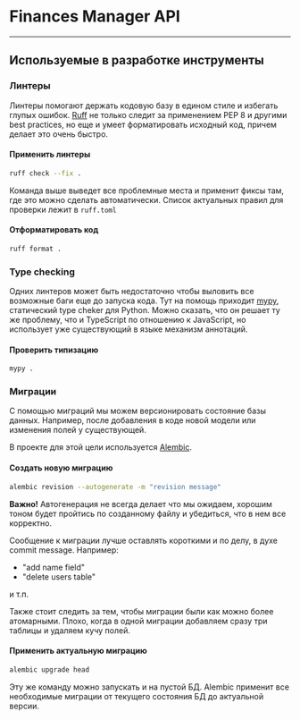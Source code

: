 # Finances Manager API
___
## Используемые в разработке инструменты

### Линтеры

Линтеры помогают держать кодовую базу в едином стиле и избегать глупых ошибок. [Ruff](https://docs.astral.sh/ruff/) не только следит за применением PEP 8 и другими best practices, но еще и умеет форматировать исходный код, причем делает это очень быстро.

#### Применить линтеры
```bash
ruff check --fix .
```
Команда выше выведет все проблемные места и применит фиксы там, где это можно сделать автоматически. Список актуальных правил для проверки лежит в `ruff.toml`

#### Отформатировать код
```bash
ruff format .
```

### Type checking 

Одних линтеров может быть недостаточно чтобы выловить все возможные баги еще до запуска кода. Тут на помощь приходит [mypy](https://mypy.readthedocs.io/en/stable/index.html), статический type cheker для Python. Можно сказать, что он решает ту же проблему, что и TypeScript по отношению к JavaScript, но использует уже существующий в языке механизм аннотаций.

#### Проверить типизацию
```bash
mypy .
```



### Миграции

С помощью миграций мы можем версионировать состояние базы данных. Например, после добавления в коде новой модели или изменения полей у существующей. 

В проекте для этой цели используется [Alembic](https://alembic.sqlalchemy.org/en/latest/index.html).

#### Создать новую миграцию
```bash
alembic revision --autogenerate -m "revision message"
```
**Важно!** Автогенерация не всегда делает что мы ожидаем, хорошим тоном будет пройтись по созданному файлу и убедиться, что в нем все корректно. 

Сообщение к миграции лучше оставлять короткими и по делу, в духе commit message. Например:
- "add name field"
- "delete users table"

и т.п.

Также стоит следить за тем, чтобы миграции были как можно более атомарными. Плохо, когда в одной миграции добавляем сразу три таблицы и удаляем кучу полей.
#### Применить актуальную миграцию
```bash
alembic upgrade head
```
Эту же команду можно запускать и на пустой БД. Alembic применит все необходимые миграции от текущего состояния БД до актуальной версии.